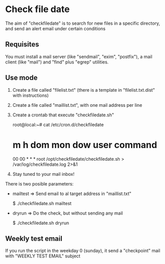 # Check file date

The aim of "checkfiledate" is to search for new files in a specific directory, and send an alert email under certain conditions

## Requisites

You must install a mail server (like "sendmail", "exim", "postfix"), a mail client (like "mail") and "find" plus "egrep" utilities.

## Use mode

1. Create a file called "filelist.txt" (there is a template in "filelist.txt.dist" with instructions)
2. Create a file called "maillist.txt", with one mail address per line
3. Create a crontab that execute "checkfiledate.sh"

    root@local:~# cat /etc/cron.d/checkfiledate

    # m h dom mon dow user  command
    00 00    * * *   root    /opt/checkfiledate/checkfiledate.sh > /var/log/checkfiledate.log 2>&1

4. Stay tuned to your mail inbox!

There is two posible parameters:

* mailtest => Send email to al target address in "maillist.txt"

    $ ./checkfiledate.sh mailtest

* dryrun => Do the check, but without sending any mail

    $ ./checkfiledate.sh dryrun

## Weekly test email

If you run the script in the weekday 0 (sunday), it send a "checkpoint" mail with "WEEKLY TEST EMAIL" subject
